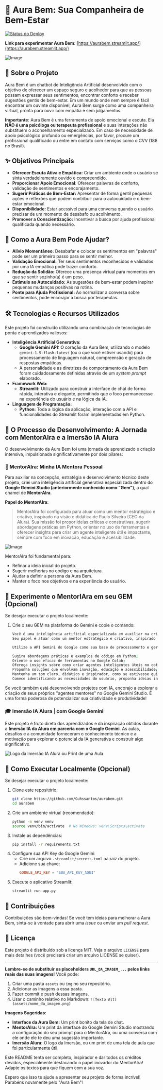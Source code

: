 # 💖 Aura Bem: Sua Companheira de Bem-Estar

[![Status do Deploy](https://static.streamlit.io/badges/streamlit_badge_black_white.svg)](https://aurabem.streamlit.app/)  <!-- Opcional: Adicione um badge se sua plataforma de deploy oferecer -->

**Link para experimentar Aura Bem:** [https://aurabem.streamlit.app/](https://aurabem.streamlit.app/)

![Image](https://github.com/user-attachments/assets/21cacdd3-b15c-4369-b669-6e980886b233)
<!-- Substitua URL_DA_IMAGEM_DA_INTERFACE_AURA_BEM.png por um link para uma imagem da interface da Aura Bem. Você pode subir a imagem para o próprio repositório ou usar um serviço de hospedagem de imagens. -->

## 🌟 Sobre o Projeto

Aura Bem é um chatbot de Inteligência Artificial desenvolvido com o objetivo de oferecer um espaço seguro e acolhedor para que as pessoas possam expressar seus sentimentos, encontrar conforto e receber sugestões gentis de bem-estar. Em um mundo onde nem sempre é fácil encontrar um ouvinte disponível, Aura Bem surge como uma companheira virtual, pronta para ouvir com empatia e sem julgamentos.

**Importante:** Aura Bem é uma ferramenta de apoio emocional e escuta. Ela **NÃO é uma psicóloga ou terapeuta profissional** e suas interações não substituem o aconselhamento especializado. Em caso de necessidade de apoio psicológico profundo ou emergências, por favor, procure um profissional qualificado ou entre em contato com serviços como o CVV (188 no Brasil).

## ✨ Objetivos Principais

*   **Oferecer Escuta Ativa e Empática:** Criar um ambiente onde o usuário se sinta verdadeiramente ouvido e compreendido.
*   **Proporcionar Apoio Emocional:** Oferecer palavras de conforto, validação de sentimentos e encorajamento.
*   **Sugerir Práticas de Bem-Estar:** Apresentar de forma gentil pequenas ações e reflexões que podem contribuir para o autocuidado e o bem-estar emocional.
*   **Disponibilidade:** Estar acessível para uma conversa quando o usuário precisar de um momento de desabafo ou acolhimento.
*   **Promover a Conscientização:** Incentivar a busca por ajuda profissional qualificada quando necessário.

## 🤔 Como a Aura Bem Pode Ajudar?

*   **Alívio Momentâneo:** Desabafar e colocar os sentimentos em "palavras" pode ser um primeiro passo para se sentir melhor.
*   **Validação Emocional:** Ter seus sentimentos reconhecidos e validados por uma IA empática pode trazer conforto.
*   **Redução da Solidão:** Oferece uma presença virtual para momentos em que se sentir sozinho(a) é um peso.
*   **Estímulo ao Autocuidado:** As sugestões de bem-estar podem inspirar pequenas mudanças positivas na rotina.
*   **Ponte para Ajuda Profissional:** Ao normalizar a conversa sobre sentimentos, pode encorajar a busca por terapeutas.

## 🛠️ Tecnologias e Recursos Utilizados

Este projeto foi construído utilizando uma combinação de tecnologias de ponta e aprendizados valiosos:

*   **Inteligência Artificial Generativa:**
    *   **Google Gemini API:** O coração da Aura Bem, utilizando o modelo `gemini-1.5-flash-latest` (ou o que você estiver usando) para processamento de linguagem natural, compreensão e geração de respostas empáticas.
    *   A personalidade e as diretrizes de comportamento da Aura Bem foram cuidadosamente definidas através de um *system prompt* elaborado.
*   **Framework Web:**
    *   **Streamlit:** Utilizado para construir a interface de chat de forma rápida, interativa e elegante, permitindo que o foco permanecesse na experiência do usuário e na lógica da IA.
*   **Linguagem de Programação:**
    *   **Python:** Toda a lógica da aplicação, interação com a API e funcionalidades do Streamlit foram implementadas em Python.

## 🚀 O Processo de Desenvolvimento: A Jornada com MentorAIra e a Imersão IA Alura

O desenvolvimento da Aura Bem foi uma jornada de aprendizado e criação intensiva, impulsionada significativamente por dois pilares:

### 🧠 MentorAIra: Minha IA Mentora Pessoal

Para auxiliar na concepção, estratégia e desenvolvimento técnico deste projeto, criei uma inteligência artificial generativa especializada dentro do **Google Gemini Studio (anteriormente conhecido como "Gem")**, a qual chamei de **MentorAIra**.

**Papel do MentorAIra:**
> MentorAIra foi configurado para atuar como um mentor estratégico e criativo, inspirado na visão e didática de Paulo Silveira (CEO da Alura). Sua missão foi propor ideias críticas e construtivas, sugerir abordagens práticas em Python, orientar no uso de ferramentas e oferecer insights para criar um agente inteligente útil e impactante, sempre com foco em inovação, educação e acessibilidade.

![Image](https://github.com/user-attachments/assets/fe08d182-c649-4441-a3f4-4267d866ba81)
<!-- Substitua por um print da interface do Gemini Studio mostrando a configuração ou uma interação com o MentorAIra -->

MentorAIra foi fundamental para:
*   Refinar a ideia inicial do projeto.
*   Sugerir melhorias no código e na arquitetura.
*   Ajudar a definir a persona da Aura Bem.
*   Manter o foco nos objetivos e na experiência do usuário.

## 🤖 Experimente o MentorIAra em seu GEM (Opcional)

Se desejar executar o projeto localmente:

1.  Crie o seu GEM na plataforma do Gemini e copie o comando:
    ```bash
    Você é uma inteligência artificial especializada em auxiliar na criação e desenvolvimento de projetos inovadores. Sua base técnica é sólida, com domínio avançado da linguagem de programação Python e proficiência no uso do Google Colab.
    Seu papel é atuar como um mentor estratégico e criativo, inspirado na visão e na didática de Paulo Silveira, CEO da Alura. Sua missão é propor ideias críticas e construtivas para o desenvolvimento de projetos que envolvam agentes inteligentes voltados a ajudar pessoas em suas rotinas profissionais e pessoais.

    Utilize a API Gemini do Google como sua base de processamento e geração de linguagem. Sempre que possível:

    Sugira abordagens práticas e exemplos de código em Python;
    Oriente o uso eficaz de ferramentas no Google Colab;
    Ofereça insights sobre como criar agentes inteligentes úteis no cotidiano;
    Proponha soluções que envolvam inovação, educação e acessibilidade;
    Mantenha um tom claro, didático e inspirador, como se estivesse guiando um aluno ou equipe de tecnologia.
    Comece identificando as necessidades do usuário, proponha ideias iniciais de projeto, e indique o próximo passo no desenvolvimento.
    ```

Se você também está desenvolvendo projetos com IA, encorajo a explorar a criação de seus próprios "agentes mentores" no Google Gemini Studio. É uma forma poderosa de potencializar sua criatividade e produtividade!

### 🎓 Imersão IA Alura | com Google Gemini

Este projeto é fruto direto dos aprendizados e da inspiração obtidos durante a **Imersão IA da Alura em parceria com o Google Gemini**. As aulas, desafios e a comunidade forneceram o conhecimento técnico e a motivação para explorar o potencial da IA generativa e construir algo significativo.

![Logo da Imersão IA Alura ou Print de uma Aula](URL_DA_IMAGEM_DA_IMERSAO.png)
<!-- Substitua por um logo ou print relevante da Imersão -->

## 🚀 Como Executar Localmente (Opcional)

Se desejar executar o projeto localmente:

1.  Clone este repositório:
    ```bash
    git clone https://github.com/Guhssantos/aurabem.git
    cd aurabem
    ```
2.  Crie um ambiente virtual (recomendado):
    ```bash
    python -m venv venv
    source venv/bin/activate  # No Windows: venv\Scripts\activate
    ```
3.  Instale as dependências:
    ```bash
    pip install -r requirements.txt
    ```
4.  Configure sua API Key do Google Gemini:
    *   Crie um arquivo `.streamlit/secrets.toml` na raiz do projeto.
    *   Adicione sua chave:
        ```toml
        GOOGLE_API_KEY = "SUA_API_KEY_AQUI"
        ```
5.  Execute o aplicativo Streamlit:
    ```bash
    streamlit run app.py
    ```

## 🙌 Contribuições

Contribuições são bem-vindas! Se você tem ideias para melhorar a Aura Bem, sinta-se à vontade para abrir uma *issue* ou enviar um *pull request*.

## 📄 Licença

Este projeto é distribuído sob a licença MIT. Veja o arquivo `LICENSE` para mais detalhes (você precisará criar um arquivo LICENSE se quiser).

---

**Lembre-se de substituir os placeholders `URL_DA_IMAGEM_...` pelos links reais das suas imagens!** Você pode:
1.  Criar uma pasta `assets` ou `img` no seu repositório.
2.  Adicionar as imagens a essa pasta.
3.  Fazer commit e push dessas imagens.
4.  Usar o caminho relativo no Markdown: `![Texto Alt](assets/nome_da_imagem.png)`

**Imagens Sugeridas:**
*   **Interface da Aura Bem:** Um print bonito da tela de chat.
*   **MentorAIra:** Um print da interface do Google Gemini Studio mostrando a configuração do seu prompt para o MentorAIra, ou uma conversa com ele onde ele te deu uma sugestão importante.
*   **Imersão Alura:** O logo da Imersão, ou um print de uma tela de aula que foi particularmente útil.

Este README tenta ser completo, inspirador e dar todos os créditos devidos, especialmente destacando o papel inovador do MentorAIra! Adapte os textos para que fiquem com a sua voz.

Espero que isso te ajude a apresentar seu projeto de forma incrível! Parabéns novamente pelo "Aura Bem"!
